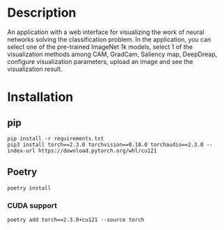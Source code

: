 # Description

An application with a web interface for visualizing the work of neural networks solving the classification problem.
In the application, you can select one of the pre-trained ImageNet 1k models, select 1 of the visualization methods among CAM, GradCam, Saliency map, DeepDreap, configure visualization parameters, upload an image and see the visualization result.

# Installation

## pip
```
pip install -r requirements.txt
pip3 install torch==2.3.0 torchvision==0.18.0 torchaudio==2.3.0 --index-url https://download.pytorch.org/whl/cu121
```

## Poetry
```
poetry install
```
### CUDA support
```
poetry add torch==2.3.0+cu121 --source torch
```
